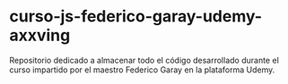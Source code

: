 # curso-js-federico-garay-udemy-axxving
Repositorio dedicado a almacenar todo el código desarrollado durante el curso impartido por el maestro Federico Garay en la plataforma Udemy.
